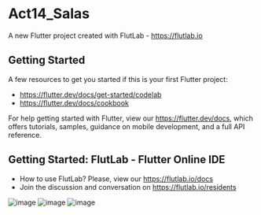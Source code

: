 # Act14_Salas

A new Flutter project created with FlutLab - https://flutlab.io

## Getting Started

A few resources to get you started if this is your first Flutter project:

- https://flutter.dev/docs/get-started/codelab
- https://flutter.dev/docs/cookbook

For help getting started with Flutter, view our
https://flutter.dev/docs, which offers tutorials,
samples, guidance on mobile development, and a full API reference.

## Getting Started: FlutLab - Flutter Online IDE

- How to use FlutLab? Please, view our https://flutlab.io/docs
- Join the discussion and conversation on https://flutlab.io/residents

![image](https://github.com/estrellapopo123/Act15_Salas/assets/144378353/728091d4-a985-496f-ab09-3e6a1e12642c)
![image](https://github.com/estrellapopo123/Act15_Salas/assets/144378353/0cfde776-74fc-4927-899f-b65f262bbe98)
![image](https://github.com/estrellapopo123/Act15_Salas/assets/144378353/cc9c70dc-8460-47f9-8a6f-b993c4755775)






